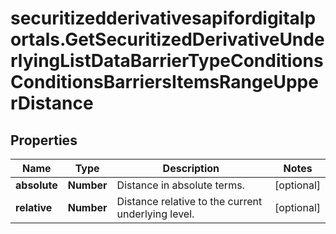 # securitizedderivativesapifordigitalportals.GetSecuritizedDerivativeUnderlyingListDataBarrierTypeConditionsConditionsBarriersItemsRangeUpperDistance

## Properties

Name | Type | Description | Notes
------------ | ------------- | ------------- | -------------
**absolute** | **Number** | Distance in absolute terms. | [optional] 
**relative** | **Number** | Distance relative to the current underlying level. | [optional] 


